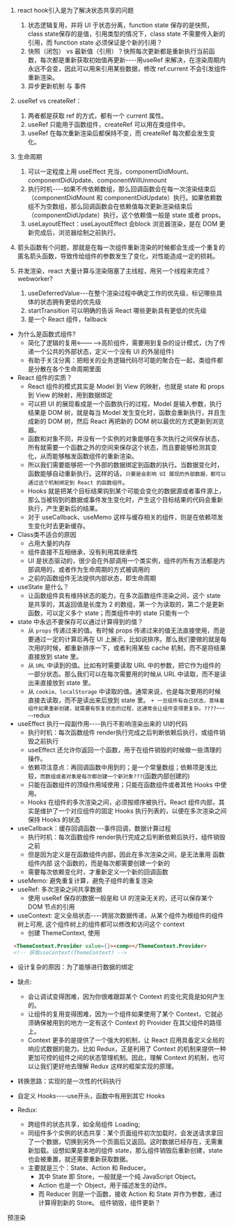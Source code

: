 1. react hook引入是为了解决状态共享的问题
   1. 状态逻辑复用，并将 UI 于状态分离，function state 保存的是快照，class state保存的是值，引用类型的情况下，class state 不需要传入新的引用，而 function state 必须保证是个新的引用？
   2. 快照（闭包） vs 最新值（引用）？快照每次更新都是重新执行当前函数，每次都是重新获取初始值再更新----用useRef 来解决，在渲染周期内永远不会变，因此可以用来引用某些数据，修改 ref.current 不会引发组件重新渲染。
   3. 异步更新机制 与 事件

2. useRef vs createRef：
   1. 两者都是获取 ref 的方式，都有一个 current 属性。
   2. useRef 只能用于函数组件，createRef 可以用在类组件中。
   3. useRef 在每次重新渲染后都保持不变，而 createRef 每次都会发生变化。
3. 生命周期
   1. 可以一定程度上用 useEffect 充当，componentDidMount、componentDidUpdate、componentWillUnmount
   2. 执行时机----如果不传依赖数组，那么回调函数会在每一次渲染结束后（componentDidMount 和 componentDidUpdate）执行。如果依赖数组不为空数组，那么回调函数会在依赖值每次更新渲染结束后（componentDidUpdate）执行，这个依赖值一般是 state 或者 props。
   3. useLayoutEffect：useLayoutEffect 会block 浏览器渲染，是在 DOM 更新完成后，浏览器绘制之前执行。
4. 箭头函数有个问题，那就是在每一次组件重新渲染的时候都会生成一个重复的匿名箭头函数，导致传给组件的参数发生了变化，对性能造成一定的损耗。
5. 并发渲染，react 大量计算与渲染阻塞了主线程，用另一个线程来完成？webworker?
   1. useDeferredValue---在整个渲染过程中确定工作的优先级，标记哪些具体的状态拥有更低的优先级
   2. startTransition 可以明确的告诉 React 哪些更新具有更低的优先级
   3. <Suspense/> 是一个 React 组件，fallback





+ 为什么是函数式组件?
  + 简化了逻辑的复用<----->高阶组件，需要用到复杂的设计模式，(为了传递一个公共的外部状态，定义一个没有 UI 的外层组件)
  + 有助于关注分离：把相关的业务逻辑代码尽可能的聚合在一起，类组件都是分散在各个生命周期里面
+ React 组件的实质？
  + React 组件的模式其实是 Model 到 View 的映射，也就是 state 和 props到 View 的映射，用到数据绑定
  + 可以把 UI 的展现看成是一个函数执行的过程，Model 是输入参数，执行结果是 DOM 树，就是每当 Model 发生变化时，函数会重新执行，并且生成新的 DOM 树，然后 React 再把新的 DOM 树以最优的方式更新到浏览器。
  + 函数和对象不同，并没有一个实例的对象能够在多次执行之间保存状态，所有就需要一个函数之外的空间来保存这个状态，而且要能够检测其变化，从而能够触发函数组件的重新渲染。
  + 所以我们需要能够把一个外部的数据绑定到函数的执行。当数据变化时，函数能够自动重新执行。这样的话，`只要是会影响 UI 展现的外部数据，都可以通过这个机制绑定到 React 的函数组件`。
  + Hooks 就是把某个目标结果钩到某个可能会变化的数据源或者事件源上，那么当被钩到的数据或事件发生变化时，产生这个目标结果的代码会重新执行，产生更新后的结果。
  + 对于 useCallback、useMemo 这样与缓存相关的组件，则是在依赖项发生变化时去更新缓存。
+ Class类不适合的原因
  + 占用大量的内存
  + 组件直接不互相继承，没有利用其继承性
  + UI 是状态驱动的，很少会在外部调用一个类实例，组件的所有方法都是内部调用的，或者作为生命周期的方式被调用的
  + 之前的函数组件无法提供内部状态，即生命周期
+ useState 是什么？
  + 让函数组件具有维持状态的能力，在多次函数组件渲染之间，这个 state 是共享的，其返回值是长度为 2 的数组，第一个为读取的，第二个是更新函数，可以定义多个 state；而类组件中的 state 只能有一个
+ state 中永远不要保存可以通过计算得到的值？
  + 从 `props` 传递过来的值。有时候 props 传递过来的值无法直接使用，而是要通过一定的计算后再在 UI 上展示，比如说排序。那么我们要做的就是每次用的时候，都重新排序一下，或者利用某些 cache 机制，而不是将结果直接放到 state 里。
  + 从 `URL` 中读到的值。比如有时需要读取 URL 中的参数，把它作为组件的一部分状态。那么我们可以在每次需要用的时候从 URL 中读取，而不是读出来直接放到 state 里。
  + 从 `cookie、localStorage` 中读取的值。通常来说，也是每次要用的时候直接去读取，而不是读出来后放到 state 里。
  `+ 一旦组件有自己状态，意味着组件如果重新创建，就需要有恢复状态的过程，这通常会让组件变得更复杂。????`-----redux
+ useEffect 执行一段副作用----执行不影响渲染出来的 UI的代码
  + 执行时机：每次函数组件 render执行完成之后判断依赖后执行，或组件销毁之前执行
  + useEffect 还允许你返回一个函数，用于在组件销毁的时候做一些清理的操作。
  + 依赖项注意点：再回调函数中用到的；是一个常量数组；依赖项是浅比较，`而数组或者对象是每次都创建一个新对象???`(函数内部创建的)
  + 只能在函数组件的顶级作用域使用；只能在函数组件或者其他 Hooks 中使用。
  + Hooks 在组件的多次渲染之间，必须按顺序被执行。React 组件内部，其实是维护了一个对应组件的固定 Hooks 执行列表的，以便在多次渲染之间保持 Hooks 的状态
+ useCallback：缓存回调函数---事件回调，数据计算过程
  + 执行时机：每次函数组件 render执行完成之后判断依赖后执行，组件销毁之前
  + 但是因为定义是在函数组件内部，因此在多次渲染之间，是无法重用 函数组件内部 这个函数的，而是每次都需要创建一个新的
  + 需要每次依赖变化时，才重新定义一个新的回调函数
+ useMemo: 避免重复计算，避免子组件的重复渲染
+ useRef: 多次渲染之间共享数据
  + 使用 useRef 保存的数据一般是和 UI 的渲染无关的，还可以保存某个 DOM 节点的引用
+ useContext: 定义全局状态----跨层次数据传递，从某个组件为根组件的组件树上可用, 这个组件树上的组件都可以修改和访问这个 context
  + 创建 ThemeContext, 使用
```html
  <ThemeContext.Provider value={}><comp></ThemeContext.Provider>
  <!-- 获取useContext(ThemeContext) -->
  ```
  + 设计复杂的原因：为了能够进行数据的绑定
  + 缺点:
    + 会让调试变得困难，因为你很难跟踪某个 Context 的变化究竟是如何产生的。
    + 让组件的复用变得困难，因为一个组件如果使用了某个 Context，它就必须确保被用到的地方一定有这个 Context 的 Provider 在其父组件的路径上。
    + Context 更多的是提供了一个强大的机制，让 React 应用具备定义全局的响应式数据的能力。比如 Redux，正是利用了 Context 的机制来提供一种更加可控的组件之间的状态管理机制。因此，理解 Context 的机制，也可以让我们更好地去理解 Redux 这样的框架实现的原理。
+ 转换思路：实现的是一次性的代码执行
+ 自定义 Hooks----use开头，函数中有用到其它 Hooks

+ Redux:
  + 跨组件的状态共享，如全局组件 Loading;
  + 同组件多个实例的状态共享：某个页面组件初次加载时，会发送请求拿回了一个数据，切换到另外一个页面后又返回。这时数据已经存在，无需重新加载。设想如果是本地的组件 state，那么组件销毁后重新创建，state 也会被重置，就还需要重新获取数据。
  + 主要就是三个：State、Action 和 Reducer。
    + 其中 State 即 Store，一般就是一个纯 JavaScript Object。
    + Action 也是一个 Object，用于描述发生的动作。
    + 而 Reducer 则是一个函数，接收 Action 和 State 并作为参数，通过计算得到新的 Store。
组件销毁，组件更新？

预渲染
